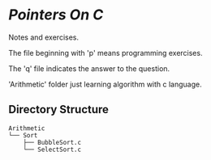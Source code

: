 # *Pointers On C*
Notes and exercises.

The file beginning with 'p' means programming exercises.

The 'q' file indicates the answer to the question.

'Arithmetic' folder just learning algorithm with c language.

## Directory Structure

    Arithmetic
    └── Sort
        ├── BubbleSort.c
        └── SelectSort.c
